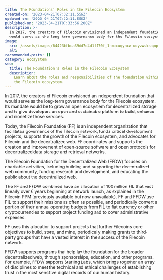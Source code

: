 ```yaml
---
title: The Foundations’ Roles in the Filecoin Ecosystem
created-on: "2023-04-21T07:32:11.556Z"
updated-on: "2023-04-21T07:32:11.556Z"
published-on: "2023-04-21T07:33:56.200Z"
description: >-
  In 2017, the creators of Filecoin envisioned an independent foundation that
  would serve as the long-term governance body for the Filecoin ecosystem.
image:
  src: /assets/images/64423bfbca39dd7d4d1f170f_1-mbcuqyncw-uoyzwsbrapqw.png
  alt:
recommended-posts: []
category: ecosystem
seo:
  title: The Foundation's Roles in the Filecoin Ecosystem
  description:
    Learn about the roles and responsibilities of the foundation within
    the Filecoin ecosystem.
---
```


In 2017, the creators of Filecoin envisioned an independent foundation that would serve as the long-term governance body for the Filecoin ecosystem. Its mandate would be to grow an open ecosystem for decentralized storage and to give developers an open and sustainable platform to build, enhance and monetize those services.

Today, the Filecoin Foundation (FF) is an independent organization that facilitates governance of the Filecoin network, funds critical development projects, supports the growth of the Filecoin ecosystem, and advocates for Filecoin and the decentralized web. FF coordinates and supports the creation and improvement of open-source software and open protocols for decentralized data storage and retrieval networks.

The Filecoin Foundation for the Decentralized Web (FFDW) focuses on charitable activities, including building and supporting the decentralized web community, funding research and development, and educating the public about the decentralized web.

The FF and FFDW combined have an allocation of 100 million FIL that vest linearly over 6 years beginning at network launch, as explained in the Filecoin PPM (previously available but now unavailable). FF and FFDW use FIL to support their missions as often as possible, and periodically convert a portion of their annual operating budgets from FIL to fiat currency or other cryptocurrencies to support project funding and to cover administrative expenses.

FF uses this allocation to support projects that further Filecoin’s core objectives to build, store, and mine, periodically making grants to third-party groups that have a vested interest in the success of the Filecoin network.

FFDW supports programs that help lay the foundation for the broader decentralized web, through sponsorships, education, and other programs. For example, FFDW supports Starling Labs, which brings together an array of disciplines to meet the technical and ethical challenges of establishing trust in the most sensitive digital records of our human history.
